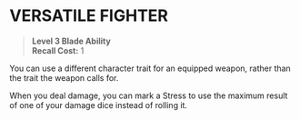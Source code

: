 ﻿---
tags:
  - Ability
  - CharacterOption
name: 'VERSATILE FIGHTER'
level: 3
domain: 'Blade'
type: 'Ability'
recall: '1'
description: 'You can use a different character trait for an equipped weapon, rather than the trait the weapon calls for.

When you deal damage, you can mark a Stress to use the maximum result of one of your damage dice instead of rolling it.'
---
# VERSATILE FIGHTER

> **Level 3 Blade Ability**  
> **Recall Cost:** 1

You can use a different character trait for an equipped weapon, rather than the trait the weapon calls for.

When you deal damage, you can mark a Stress to use the maximum result of one of your damage dice instead of rolling it.
